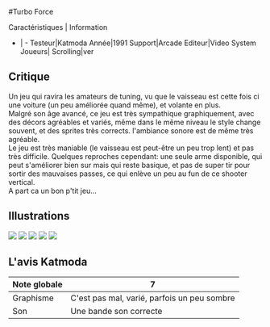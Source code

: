 #Turbo Force

Caractéristiques | Information
- | -
Testeur|Katmoda
Année|1991
Support|Arcade
Editeur|Video System
Joueurs|
Scrolling|ver

## Critique
Un jeu qui ravira les amateurs de tuning, vu que le vaisseau est cette fois ci une voiture (un peu améliorée quand même), et volante en plus.<br/>Malgré son âge avancé, ce jeu est très sympathique graphiquement, avec des décors agréables et variés, même dans le même niveau le style change souvent, et des sprites très corrects. l'ambiance sonore est de même très agréable.<br/>Le jeu est très maniable (le vaisseau est peut-être un peu trop lent) et pas très difficile. Quelques reproches cependant: une seule arme disponible, qui peut s'améliorer bien sur mais qui reste basique, et pas de super tir pour sortir des mauvaises passes, ce qui enlève un peu au fun de ce shooter vertical.<br/>A part ca un bon p'tit jeu...

## Illustrations
![](http://www.shmup.com/images/thumbs/turbofrc.jpg)
![](http://www.shmup.com/images/thumbs/)
![](http://www.shmup.com/images/thumbs/)
![](http://www.shmup.com/images/thumbs/)
![](http://www.shmup.com/images/thumbs/)

## L'avis Katmoda
Note globale|7
-|-
Graphisme|C'est pas mal, varié, parfois un peu sombre
Son|Une bande son correcte
